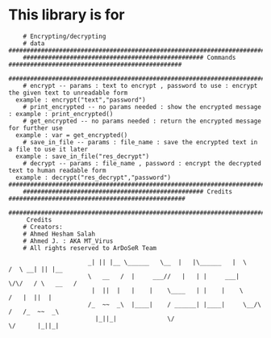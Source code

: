 # This library is for
		# Encrypting/decrypting
		# data
    ############################################################################################################
		################################################## Commands ################################################
		############################################################################################################
   		# encrypt -- params : text to encrypt , password to use : encrypt the given text to unreadable form
      example : encrypt("text","password")
   		# print_encrypted -- no params needed : show the encrypted message : example : print_encrypted()
   		# get_encrypted -- no params needed : return the encrypted message for further use 
      example : var = get_encrypted()
   		# save_in_file -- params : file_name : save the encrypted text in a file to use it later 
      example : save_in_file("res_decrypt")
   		# decrypt -- params : file_name , password : encrypt the decrypted text to human readable form 
      example : decrypt("res_decrypt","password")
    ############################################################################################################
		################################################## Credits #################################################
		############################################################################################################
   		 Credits 
   		# Creators:
   		# Ahmed Hesham Salah
   		# Ahmed J. : AKA MT_Virus
   		# All rights reserved to ArDoSeR Team

                          _| || |__ \______   \__  |   |\______   |  \    /  \ __| || |__
                          \   __   /  |     ___//   |   | |     ___|   \/\/   / \   __   /
                           |  ||  |   |    |    \____   | |    |    \        /   |  ||  | 
                          /_  ~~  _\  |____|    / ______| |____|     \__/\  /   /_  ~~  _\
                            |_||_|              \/                        \/      |_||_|  
